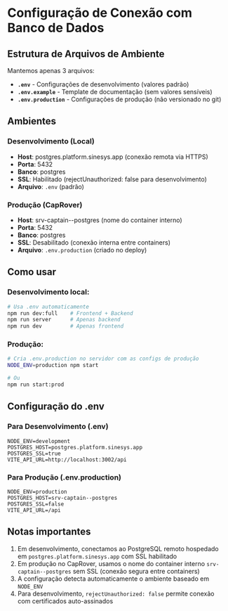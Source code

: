 # Configuração de Conexão com Banco de Dados

## Estrutura de Arquivos de Ambiente

Mantemos apenas 3 arquivos:
- **`.env`** - Configurações de desenvolvimento (valores padrão)
- **`.env.example`** - Template de documentação (sem valores sensíveis)
- **`.env.production`** - Configurações de produção (não versionado no git)

## Ambientes

### Desenvolvimento (Local)
- **Host**: postgres.platform.sinesys.app (conexão remota via HTTPS)
- **Porta**: 5432
- **Banco**: postgres
- **SSL**: Habilitado (rejectUnauthorized: false para desenvolvimento)
- **Arquivo**: `.env` (padrão)

### Produção (CapRover)
- **Host**: srv-captain--postgres (nome do container interno)
- **Porta**: 5432
- **Banco**: postgres
- **SSL**: Desabilitado (conexão interna entre containers)
- **Arquivo**: `.env.production` (criado no deploy)

## Como usar

### Desenvolvimento local:
```bash
# Usa .env automaticamente
npm run dev:full    # Frontend + Backend
npm run server      # Apenas backend
npm run dev         # Apenas frontend
```

### Produção:
```bash
# Cria .env.production no servidor com as configs de produção
NODE_ENV=production npm start

# Ou
npm run start:prod
```

## Configuração do .env

### Para Desenvolvimento (.env)
```env
NODE_ENV=development
POSTGRES_HOST=postgres.platform.sinesys.app
POSTGRES_SSL=true
VITE_API_URL=http://localhost:3002/api
```

### Para Produção (.env.production)
```env
NODE_ENV=production
POSTGRES_HOST=srv-captain--postgres
POSTGRES_SSL=false
VITE_API_URL=/api
```

## Notas importantes

1. Em desenvolvimento, conectamos ao PostgreSQL remoto hospedado em `postgres.platform.sinesys.app` com SSL habilitado
2. Em produção no CapRover, usamos o nome do container interno `srv-captain--postgres` sem SSL (conexão segura entre containers)
3. A configuração detecta automaticamente o ambiente baseado em `NODE_ENV`
4. Para desenvolvimento, `rejectUnauthorized: false` permite conexão com certificados auto-assinados